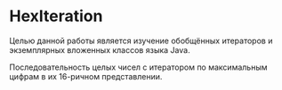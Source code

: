 # HexIteration
Целью данной работы является изучение обобщённых итераторов и экземплярных вложенных классов языка Java.

Последовательность целых чисел с итератором по максимальным цифрам в их 16-ричном представлении.
